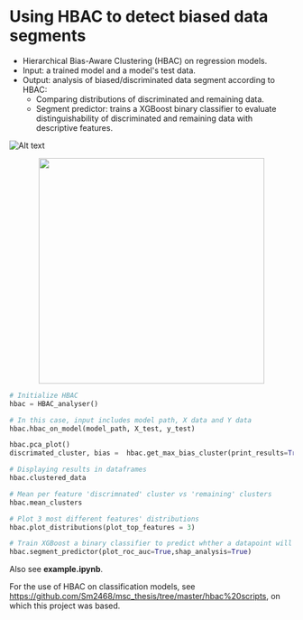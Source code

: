 # Using HBAC to detect biased data segments
- Hierarchical Bias-Aware Clustering (HBAC) on regression models.
- Input: a trained model and a model's test data.
- Output: analysis of biased/discriminated data segment according to HBAC:
  - Comparing distributions of discriminated and remaining data.
  - Segment predictor: trains a XGBoost binary classifier to evaluate distinguishability of discriminated and remaining data with descriptive features. 
  
![Alt text](/hbac_error_detection/github_workflow.drawio.png?raw=true "Project architecture")

[//]: # (![Alt text]&#40;/relative/path/to/img.jpg?raw=true "Optional Title"&#41;)

<div align="center">
    <img src="hbac_bias_detection/github_workflow.drawio.png" width="400px"</img> 
</div>

```python
# Initialize HBAC 
hbac = HBAC_analyser()

# In this case, input includes model path, X data and Y data
hbac.hbac_on_model(model_path, X_test, y_test) 

hbac.pca_plot()
discrimated_cluster, bias =  hbac.get_max_bias_cluster(print_results=True)

# Displaying results in dataframes
hbac.clustered_data

# Mean per feature 'discrimnated' cluster vs 'remaining' clusters
hbac.mean_clusters

# Plot 3 most different features' distributions
hbac.plot_distributions(plot_top_features = 3)

# Train XGBoost a binary classifier to predict whther a datapoint will be discrimnated or not, without using error as feature.
hbac.segment_predictor(plot_roc_auc=True,shap_analysis=True)
```

Also see **example.ipynb**.

For the use of HBAC on classification models, see https://github.com/Sm2468/msc_thesis/tree/master/hbac%20scripts, on which this project was based.
